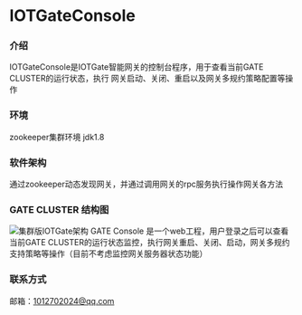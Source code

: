 # IOTGateConsole

### 介绍
IOTGateConsole是IOTGate智能网关的控制台程序，用于查看当前GATE CLUSTER的运行状态，执行 网关启动、关闭、重启以及网关多规约策略配置等操作

### 环境
zookeeper集群环境  jdk1.8

### 软件架构
通过zookeeper动态发现网关，并通过调用网关的rpc服务执行操作网关各方法
	
### GATE CLUSTER 结构图
![集群版IOTGate架构](https://images.gitee.com/uploads/images/2019/0325/101113_a6702fb6_1038477.jpeg "IOTGate.jpg")
GATE Console 是一个web工程，用户登录之后可以查看当前GATE CLUSTER的运行状态监控，执行网关重启、关闭、启动，网关多规约支持策略等操作（目前不考虑监控网关服务器状态功能）
### 联系方式
邮箱：1012702024@qq.com
